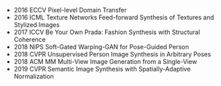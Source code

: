 + 2016 ECCV Pixel-level Domain Transfer 
+ 2016 ICML Texture Networks Feed-forward Synthesis of Textures and Stylized Images 
+ 2017 ICCV Be Your Own Prada: Fashion Synthesis with Structural Coherence 
+ 2018 NIPS Soft-Gated Warping-GAN for Pose-Guided Person
+ 2018 CVPR Unsupervised Person Image Synthesis in Arbitrary Poses 
+ 2018 ACM MM Multi-View Image Generation from a Single-View 
+ 2019 CVPR Semantic Image Synthesis with Spatially-Adaptive Normalization 
